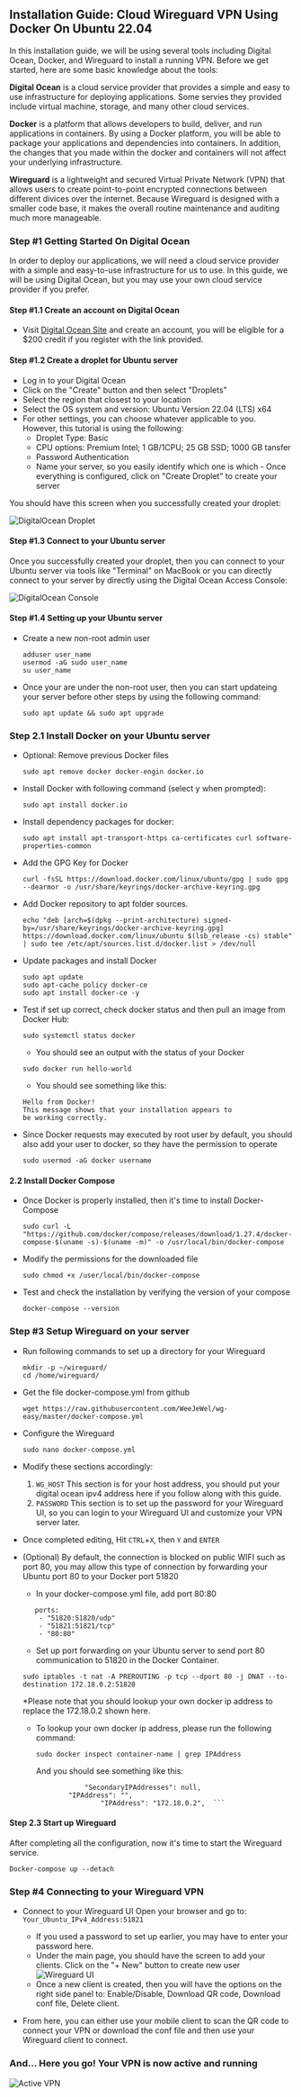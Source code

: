 ##  Installation Guide: Cloud Wireguard VPN Using Docker On Ubuntu 22.04


<n></n>

In this installation guide, we will be using several tools including Digital Ocean, Docker, and Wireguard to install a running VPN. Before we get started, here are some basic knowledge about the tools:

<b>Digital Ocean</b> is a cloud service provider that provides a simple and easy to use infrastructure for deploying applications. Some servies they provided include virtual machine, storage, and many other cloud services.

<b>Docker</b> is a platform that allows developers to build, deliver, and run applications in containers. By using a Docker platform, you will be able to package your applications and dependencies into containers. In addition, the changes that you made within the docker and containers will not affect your underlying infrastructure.

<b>Wireguard</b> is a lightweight and secured Virtual Private Network (VPN) that allows users to create point-to-point encrypted connections between different divices over the internet. Because Wireguard is designed with a smaller code base, it makes the overall routine maintenance and auditing much more manageable.


### Step #1 Getting Started On Digital Ocean

In order to deploy our applications, we will need a cloud service provider with a simple and easy-to-use infrastructure for us to use. In this guide, we will be using Digital Ocean, but you may use your own cloud service provider if you prefer. 

#### Step #1.1 Create an account on Digital Ocean
  - Visit [Digital Ocean Site](https://m.do.co/c/4d7f4ff9cfe4 ) and create an account, you will be eligible for a $200 credit if you register with the link provided.

#### Step #1.2 Create a droplet for Ubuntu server

   -  Log in to your Digital Ocean
   -  Click on the "Create" button and then select "Droplets"
   -  Select the region that closest to your location
   -  Select the OS system and version: Ubuntu Version 22.04 (LTS) x64
   -  For other settings, you can choose whatever applicable to you. However, this tutorial is using the following: 
      - Droplet Type: Basic
      - CPU options: Premium Intel; 1 GB/1CPU; 25 GB SSD; 1000 GB tansfer
      - Password Authentication
      - Name your server, so you easily identify which one is which
    - Once everything is configured, click on "Create Droplet" to create your server

You should have this screen when you successfully created your droplet:

![DigitalOcean Droplet](DO_Droplet_Created.png)

#### Step #1.3 Connect to your Ubuntu server

Once you successfully created your droplet, then you can connect to your Ubuntu server via tools like "Terminal" on MacBook or you can directly connect to your server by directly using the Digital Ocean Access Console:

![DigitalOcean Console](Access_Droplet_Console.png)

#### Step #1.4 Setting up your Ubuntu server

-  Create a new non-root admin user
   ```
   adduser user_name
   usermod -aG sudo user_name
   su user_name
   ```
- Once your are under the non-root user, then you can start updateing your server before other steps by using the following command:
   ```
   sudo apt update && sudo apt upgrade
    ```


### Step 2.1 Install Docker on your Ubuntu server

- Optional: Remove previous Docker files
  ```
  sudo apt remove docker docker-engin docker.io
  ```
- Install Docker with following command (select y when prompted):
  ```
  sudo apt install docker.io
  ```
- Install dependency packages for docker:
  ```
  sudo apt install apt-transport-https ca-certificates curl software-properties-common
  ```
- Add the GPG Key for Docker
  ```
  curl -fsSL https://download.docker.com/linux/ubuntu/gpg | sudo gpg --dearmor -o /usr/share/keyrings/docker-archive-keyring.gpg
  ```
- Add Docker repository to apt folder sources.
  ```
  echo "deb [arch=$(dpkg --print-architecture) signed-by=/usr/share/keyrings/docker-archive-keyring.gpg] https://download.docker.com/linux/ubuntu $(lsb_release -cs) stable" | sudo tee /etc/apt/sources.list.d/docker.list > /dev/null
  ```
- Update packages and install Docker
  ```
  sudo apt update
  sudo apt-cache policy docker-ce
  sudo apt install docker-ce -y
  ```
- Test if set up correct, check docker status and then pull an image from Docker Hub:
  ```
  sudo systemctl status docker
  ```
  - You should see an output with the status of your Docker
 
  ```
  sudo docker run hello-world
  ```
  - You should see something like this:
  ```
  Hello from Docker! 
  This message shows that your installation appears to 
  be working correctly.
    ```
    
- Since Docker requests may executed by root user by default, you should also add your user to docker, so they have the permission to operate
  ```
  sudo usermod -aG docker username
  ```
  
  
#### 2.2 Install Docker Compose
- Once Docker is properly installed, then it's time to install Docker-Compose
  ```
  sudo curl -L "https://github.com/docker/compose/releases/download/1.27.4/docker-compose-$(uname -s)-$(uname -m)" -o /usr/local/bin/docker-compose
  ```
- Modify the permissions for the downloaded file
  ```
  sudo chmod +x /user/local/bin/docker-compose
  ```
- Test and check the installation by verifying the version of your compose
  ```
  docker-compose --version
  ```


### Step #3 Setup Wireguard on your server

- Run following commands to set up a directory for your Wireguard
  ```
  mkdir -p ~/wireguard/
  cd /home/wireguard/
  ```
- Get the file docker-compose.yml from github
  ```
  wget https://raw.githubusercontent.com/WeeJeWel/wg-easy/master/docker-compose.yml
  ```
- Configure the Wireguard
  ```
  sudo nano docker-compose.yml
  ```
- Modify these sections accordingly:
  1. ```WG_HOST``` This section is for your host address, you should put your digital ocean ipv4 address here if you follow along with this guide.
  2. ```PASSWORD``` This section is to set up the password for your Wireguard UI, so you can login to your Wireguard UI and customize your VPN server later.

- Once completed editing, Hit ```CTRL```+```X```, then ```Y``` and ```ENTER```

- (Optional) By default, the connection is blocked on public WIFI such as port 80, you may allow this type of connection by forwarding your Ubuntu port 80 to your Docker port 51820
  - In your docker-compose.yml file, add port 80:80
  ```    
     ports:
      - "51820:51820/udp"
      - "51821:51821/tcp"
      - "80:80"
  ```
  - Set up port forwarding on your Ubuntu server to send port 80 communication to 51820 in the Docker Container.

  ```
  sudo iptables -t nat -A PREROUTING -p tcp --dport 80 -j DNAT --to-destination 172.18.0.2:51820
  ```
  *Please note that you should lookup your own docker ip address to replace the 172.18.0.2 shown here.
  - To lookup your own docker ip address, please run the following command:
    ```
    sudo docker inspect container-name | grep IPAddress
    ```
    And you should see something like this:
    ```
                "SecondaryIPAddresses": null,
            "IPAddress": "",
                    "IPAddress": "172.18.0.2",  ```

<n></n>


#### Step 2.3 Start up Wireguard

After completing all the configuration, now it's time to start the Wireguard service.
```
Docker-compose up --detach
```


### Step #4 Connecting to your Wireguard VPN

- Connect to your Wireguard UI
  <n></n>Open your browser and go to: ``` Your_Ubuntu_IPv4_Address:51821 ```
  - If you used a password to set up earlier, you may have to enter your password here.
  - Under the main page, you should have the screen to add your clients. Click on the "+ New" button to create new user
    ![Wireguard UI](Wireguard_UI.png)
  - Once a new client is created, then you will have the options on the right side panel to: Enable/Disable, Download QR code, Download conf file, Delete client.
 

- From here, you can either use your mobile client to scan the QR code to connect your VPN or download the conf file and then use your Wireguard client to connect.


### And... Here you go! Your VPN is now active and running
![Active VPN](VPN_Completed.png)
